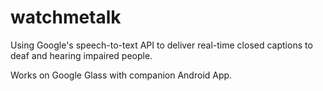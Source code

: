 # watchmetalk

Using Google's speech-to-text API to deliver real-time closed captions to deaf and hearing impaired people.

Works on Google Glass with companion Android App.
